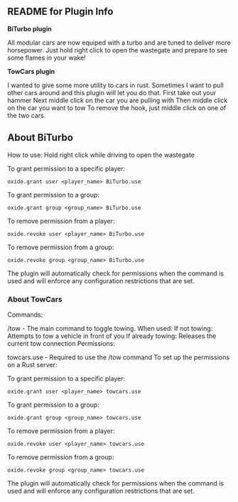 ## README for Plugin Info

**BiTurbo plugin**

All modular cars are now equiped with a turbo and are tuned to deliver more horsepower. Just hold right click to open the wastegate and prepare to see some flames in your wake!

**TowCars plugin**

I wanted to give some more utility to cars in rust. Sometimes I want to pull other cars around and this plugin will let you do that. 
First take out your hammer 
Next middle click on the car you are pulling with
Then middle click on the car you want to tow
To remove the hook, just middle click on one of the two cars.

## About BiTurbo
How to use:
Hold right click while driving to open the wastegate

To grant permission to a specific player:
```
oxide.grant user <player_name> BiTurbo.use
```
To grant permission to a group:
```
oxide.grant group <group_name> BiTurbo.use
```
To remove permission from a player:
```
oxide.revoke user <player_name> BiTurbo.use
```
To remove permission from a group:
```
oxide.revoke group <group_name> BiTurbo.use
```
The plugin will automatically check for permissions when the command is used and will enforce any configuration restrictions that are set.

### About TowCars
Commands:

/tow - The main command to toggle towing. When used:
If not towing: Attempts to tow a vehicle in front of you
If already towing: Releases the current tow connection
Permissions:

towcars.use - Required to use the /tow command
To set up the permissions on a Rust server:

To grant permission to a specific player:
```
oxide.grant user <player_name> towcars.use
```
To grant permission to a group:
```
oxide.grant group <group_name> towcars.use
```
To remove permission from a player:
```
oxide.revoke user <player_name> towcars.use
```
To remove permission from a group:
```
oxide.revoke group <group_name> towcars.use
```
The plugin will automatically check for permissions when the command is used and will enforce any configuration restrictions that are set.
